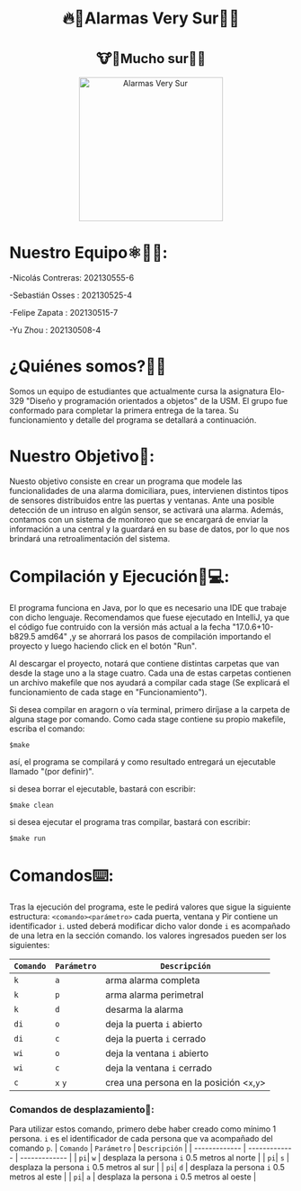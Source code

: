   <h1 align="center">🔥🚨Alarmas Very Sur🚨🔥</h1>
  <h1 align="center"><sub>🐮🐄Mucho sur🥛🥩 </sub></h1>

<p align="center">
  <img src="https://github.com/sbstn-sss/Alarmas_Very_Sur/blob/sub_main/very_sur_isaac.png?raw=true" width="256"  alt="Alarmas Very Sur"/>
</p>

# Nuestro Equipo⚛️👨‍💻:

-Nicolás Contreras:     202130555-6 

-Sebastián Osses  :     202130525-4 

-Felipe Zapata    :     202130515-7

-Yu Zhou          :     202130508-4



# ¿Quiénes somos?🌟🌟
<p align = "left">
Somos un equipo de estudiantes que actualmente cursa la asignatura Elo-329 "Diseño y programación orientados a objetos" de la USM. El grupo fue conformado para completar la primera entrega de la tarea. Su funcionamiento y detalle del programa se detallará a continuación.   
</p> 


# Nuestro Objetivo🚩:
<p align = "left">
Nuesto objetivo consiste en crear un programa que modele las funcionalidades de una alarma domiciliara, pues, intervienen distintos tipos de sensores distribuidos entre las puertas y ventanas. Ante una posible detección de un intruso en algún sensor, se activará una alarma. Además, contamos con un sistema de monitoreo que se encargará de enviar la información a una central y la guardará en su base de datos, por lo que nos brindará una retroalimentación del sistema.  
</p> 


# Compilación y Ejecución🤖💻:
El programa funciona en Java, por lo que es necesario una IDE que trabaje con dicho lenguaje. Recomendamos que fuese ejecutado en IntelliJ, ya que el código fue contruido con la versión más actual a la fecha "17.0.6+10-b829.5 amd64" ,y se ahorrará los pasos de compilación importando el proyecto y luego haciendo click en el botón "Run". 


Al descargar el proyecto, notará que contiene distintas carpetas que van desde la stage uno a la stage cuatro. Cada una de estas carpetas contienen un archivo makefile que nos ayudará a compilar cada stage (Se explicará el funcionamiento de cada stage en "Funcionamiento").

Si desea compilar en aragorn o vía terminal, primero diríjase a la carpeta de alguna stage por comando. Como cada stage contiene su propio makefile, escriba el comando:

```
$make

```
así, el programa se compilará y como resultado entregará un ejecutable llamado "(por definir)".

si desea borrar el ejecutable, bastará con escribir:
```
$make clean

```
si desea ejecutar el programa tras compilar, bastará con escribir:
```
$make run

```


# Comandos⌨️:
Tras la ejecución del programa, este le pedirá valores que sigue la siguiente estructura:
`<comando><parámetro>`
cada puerta, ventana y Pir contiene un identificador `i`. usted deberá modificar dicho valor donde `i` es acompañado de una letra en la sección comando. 
los valores ingresados pueden ser los siguientes:

| `Comando`  | `Parámetro` |  `Descripción` |
| ------------- | ------------- | ------------- | 
| `k` | `a`  |  arma alarma completa |
| `k` | `p`  |  arma alarma perimetral |
| `k` | `d`  |  desarma la alarma |
| `di`| `o`  |  deja la puerta `i` abierto  |
| `di`| `c`  |  deja la puerta `i` cerrado |
| `wi`| `o`  |  deja la ventana `i` abierto |
| `wi`| `c`  |  deja la ventana `i` cerrado |
| `c`| `x` `y`  |  crea una persona en la posición <`x`,`y`> |

### Comandos de desplazamiento🧭:
Para utilizar estos comando, primero debe haber creado como mínimo 1 persona. `i` es el identificador de cada persona que va acompañado del comando `p`.
| `Comando`  | `Parámetro` |  `Descripción` |
| ------------- | ------------- | ------------- | 
| `pi`| `w`  |  desplaza la persona `i` 0.5 metros al norte  |
| `pi`| `s`  |  desplaza la persona `i` 0.5 metros al sur  |
| `pi`| `d`  |  desplaza la persona `i` 0.5 metros al este  |
| `pi`| `a`  |  desplaza la persona `i` 0.5 metros al oeste  |
